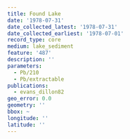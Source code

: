 ```yaml
---
title: Found Lake
date: '1978-07-31'
date_collected_latest: '1978-07-31'
date_collected_earliest: '1978-07-01'
record_type: core
medium: lake_sediment
feature: '487'
description: ''
parameters:
  - Pb/210
  - Pb/extractable
publications:
  - evans_dillon82
geo_error: 0.0
geometry: ''
bbox: ~
longitude: ''
latitude: ''
---
```

